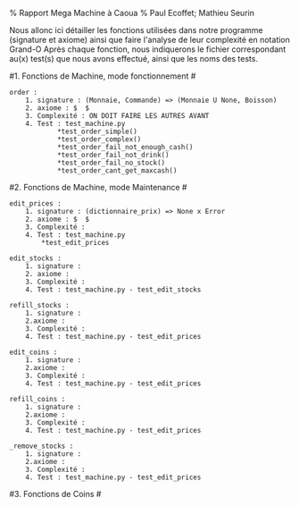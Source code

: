 % Rapport Mega Machine à Caoua
% Paul Ecoffet; Mathieu Seurin


Nous allonc ici détailler les fonctions utilisées dans notre programme (signature et
axiome) ainsi que faire l'analyse de leur complexité en notation Grand-O
Après chaque fonction, nous indiquerons le fichier correspondant au(x) test(s)
que nous avons effectué, ainsi que les noms des tests.

#1. Fonctions de Machine, mode fonctionnement #
	
	order :
		1. signature : (Monnaie, Commande) => (Monnaie U None, Boisson)
		2. axiome : $  $ 
		3. Complexité : ON DOIT FAIRE LES AUTRES AVANT
		4. Test : test_machine.py 
				*test_order_simple()
				*test_order_complex()
				*test_order_fail_not_enough_cash()
				*test_order_fail_not_drink()
				*test_order_fail_no_stock()
				*test_order_cant_get_maxcash()


#2. Fonctions de Machine, mode Maintenance #

	edit_prices : 
		1. signature : (dictionnaire_prix) => None x Error
		2. axiome : $  $
		3. Complexité :
		4. Test : test_machine.py 
			*test_edit_prices
		
	edit_stocks :
		1. signature :
		2. axiome :
		3. Complexité :
		4. Test : test_machine.py - test_edit_stocks
		
	refill_stocks :
		1. signature :
		2.axiome :
		3. Complexité :
		4. Test : test_machine.py - test_edit_prices
	
	edit_coins :
		1. signature :
		2.axiome :
		3. Complexité :
		4. Test : test_machine.py - test_edit_prices
		
	refill_coins :
		1. signature :
		2.axiome :
		3. Complexité :
		4. Test : test_machine.py - test_edit_prices
		
	_remove_stocks :
		1. signature :
		2.axiome :
		3. Complexité :
		4. Test : test_machine.py - test_edit_prices

#3. Fonctions de Coins #